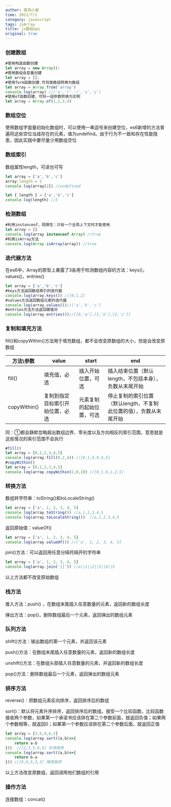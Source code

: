 ```yaml
---
author: 菜鸡小谢
time: 2021/7/1
category: javascript
tags: jsArray
title: js数组api
original: true
---
```


### 创建数组

```js
#使用构造函数创建
let array = new Array();
#使用数组自变量创建
let array = [];
#使用form函数创建,可将类数组转换为数组
let array = Array.from('array')
console.log(array) //['a','r','r','a','y']
#使用of函数创建，可将一组参数转换为实例
let array = Array.of(1,2,3,4)
```

### 数组空位

使用数组字面量初始化数组时，可以使用一串逗号来创建空位，es6新增的方法普遍将这些空位当成存在的元素，值为undefind。由于行为不一致和存在性能隐患，因此实践中要尽量少用数组空位

### 数组索引

数组属性length，可读也可写

```javascript
let array = ['a','b','c']
array.length = 2
console.log(array[2]) //undefined

let { length } = ['a','b','c']
console.log(length) //3
```



### 检测数组

```javascript
#利用instanceof，局限性：只有一个全局上下文时才能使用
let array = []
console.log(array instanceof Array) //true
#利用isArray方法
console.log(Array.isArray(array)) //true
```

### 迭代器方法

在es6中，Array的原型上暴露了3各用于检测数组内容的方法：keys()，values()，entries()

```javascript
let array = ['a','b','c']
#keys方法返回数组索引的迭代器
console.log(array.keys()) //[0,1,2]
#values方法返回数组元素的迭代器
console.log(array.values())//['a','b','c']
#entries方法方法返回键值对
console.log(array.entries())//[[0,'a'],[1,'b'],[2,'c']]
```

### 复制和填充方法

fill()和copyWithin()方法用于填充数组，都不会改变原数组的大小，但是会改变原数组

| 方法\参数    | value                            | start                    | end                                                          |
| ------------ | -------------------------------- | ------------------------ | ------------------------------------------------------------ |
| fill()       | 填充值，必选                     | 插入开始位置，可选       | 插入结束位置（默认length，不包括本身），负数从末尾开始       |
| copyWithin() | 复制到指定目标索引开始位置，必选 | 元素复制的起始位置，可选 | 停止复制的索引位置（默认length，不复制此位置的值），负数从末尾开始 |

同：①都会静默忽略超出数组边界、零长度以及方向相反的索引范围，意思就是这些情况的索引范围不会执行

```javascript
#fill()
let array = [0,1,2,3,4,5]
console.log(array.fill(9,2,4)) //[0,1,9,9,4,5]
#copyWithin()
let array = [0,1,2,3,4,5]
console.log(array.copyWithin(2,0,3)) //[0,1,0,1,2,5]

```

### 转换方法

数组转字符串：toString()和toLocaleString()

```javascript
let array = ['a', 1, 2, 3, 4, 5]
console.log(array.toString()) //a,1,2,3,4,5
console.log(array.toLocaleString())  //a,1,2,3,4,5
```

返回原始值：valueOf()

```javascript
let array = ['a', 1, 2, 3, 4, 5]
console.log(array.valueOf()) //['a', 1, 2, 3, 4, 5]
```

join()方法：可以返回用任意分隔符隔开的字符串

```javascript
let array = ['a', 1, 2, 3, 4, 5]
console.log(array.join('||')) //a||1||2||3||4||5
```

以上方法都不改变原始数组

### 栈方法

推入方法：push() ，在数组末尾插入任意数量的元素，返回新的数组长度

弹出方法：pop()，删除数组最后一个元素，返回弹出的数组元素

### 队列方法

shift()方法：输出数组的第一个元素，并返回该元素

push()方法：在数组末尾插入任意数量的元素，返回新的数组长度

unshift()方法：在数组头部插入任意数量的元素，并返回新的数组长度

pop()方法：删除数组最后一个元素，返回弹出的数组元素

### 排序方法

reverse()：把数组元素反向排序，返回排序后的数组

sort()：默认将元素升序排序，返回排序后的数组。接受一个比较函数，比较函数接收两个参数，如果第一个承诺书应该排在第二个参数前面，就返回负值；如果两个参数相等，就返回0；如果第一个参数应该排在第二个参数后面，就返回正值

```javascript
let array = [3,5,9,6,2]
console.log(array.sort((a,b)=>{
	return a-b
}))  //[2,3,5,6,9] 升序排序
console.log(array.sort((a,b)=>{
    return b-a
})) //[9,6,5,3,2] 降序排序
```

以上方法改变原数组，返回调用他们数组的引用

### 操作方法

连接数组：concat()